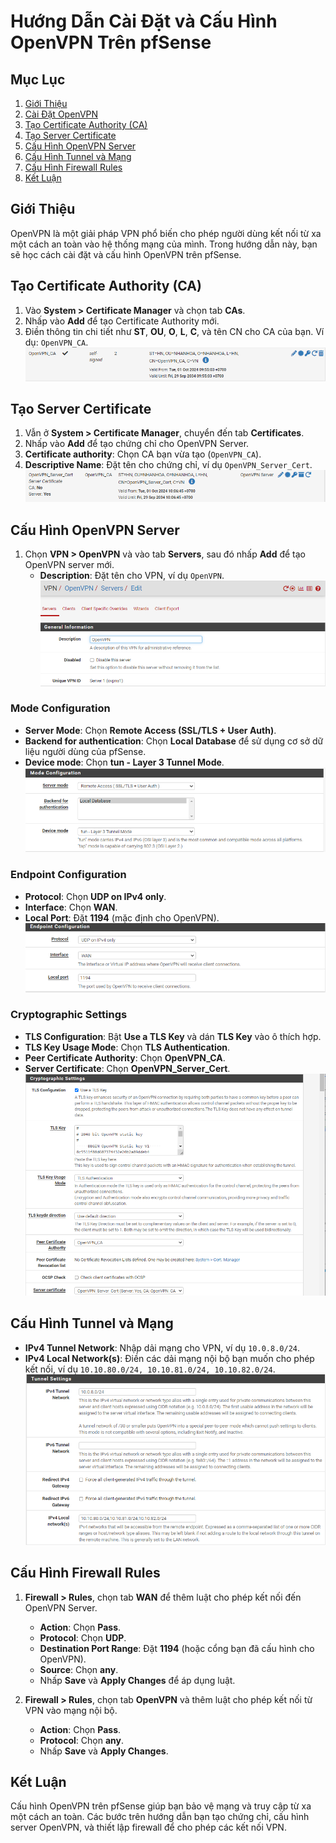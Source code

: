 # Hướng Dẫn Cài Đặt và Cấu Hình OpenVPN Trên pfSense

## Mục Lục
1. [Giới Thiệu](#giới-thiệu)
2. [Cài Đặt OpenVPN](#cài-đặt-openvpn)
3. [Tạo Certificate Authority (CA)](#tạo-certificate-authority-ca)
4. [Tạo Server Certificate](#tạo-server-certificate)
5. [Cấu Hình OpenVPN Server](#cấu-hình-openvpn-server)
6. [Cấu Hình Tunnel và Mạng](#cấu-hình-tunnel-và-mạng)
7. [Cấu Hình Firewall Rules](#cấu-hình-firewall-rules)
8. [Kết Luận](#kết-luận)

## Giới Thiệu
OpenVPN là một giải pháp VPN phổ biến cho phép người dùng kết nối từ xa một cách an toàn vào hệ thống mạng của mình. Trong hướng dẫn này, bạn sẽ học cách cài đặt và cấu hình OpenVPN trên pfSense.

## Tạo Certificate Authority (CA)
1. Vào **System > Certificate Manager** và chọn tab **CAs**.
2. Nhấp vào **Add** để tạo Certificate Authority mới.
3. Điền thông tin chi tiết như **ST**, **OU**, **O**, **L**, **C**, và tên CN cho CA của bạn. Ví dụ: `OpenVPN_CA`.
   ![Command Prompt](https://github.com/cuongnvvietis/NhanHoa/blob/main/Docs/Picture/Pfsense/1.png)

## Tạo Server Certificate
1. Vẫn ở **System > Certificate Manager**, chuyển đến tab **Certificates**.
2. Nhấp vào **Add** để tạo chứng chỉ cho OpenVPN Server.
3. **Certificate authority**: Chọn CA bạn vừa tạo (`OpenVPN_CA`).
4. **Descriptive Name**: Đặt tên cho chứng chỉ, ví dụ `OpenVPN_Server_Cert`.
   ![Command Prompt](https://github.com/cuongnvvietis/NhanHoa/blob/main/Docs/Picture/Pfsense/2.png)
   
## Cấu Hình OpenVPN Server
1. Chọn **VPN > OpenVPN** và vào tab **Servers**, sau đó nhấp **Add** để tạo OpenVPN server mới.
   - **Description**: Đặt tên cho VPN, ví dụ `OpenVPN`.
   ![Command Prompt](https://github.com/cuongnvvietis/NhanHoa/blob/main/Docs/Picture/Pfsense/3.png)

### Mode Configuration
- **Server Mode**: Chọn **Remote Access (SSL/TLS + User Auth)**.
- **Backend for authentication**: Chọn **Local Database** để sử dụng cơ sở dữ liệu người dùng của pfSense.
- **Device mode**: Chọn **tun - Layer 3 Tunnel Mode**.
  ![Command Prompt](https://github.com/cuongnvvietis/NhanHoa/blob/main/Docs/Picture/Pfsense/4.png)

### Endpoint Configuration
- **Protocol**: Chọn **UDP on IPv4 only**.
- **Interface**: Chọn **WAN**.
- **Local Port**: Đặt **1194** (mặc định cho OpenVPN).
  ![Command Prompt](https://github.com/cuongnvvietis/NhanHoa/blob/main/Docs/Picture/Pfsense/5.png)

### Cryptographic Settings
- **TLS Configuration**: Bật **Use a TLS Key** và dán **TLS Key** vào ô thích hợp.
- **TLS Key Usage Mode**: Chọn **TLS Authentication**.
- **Peer Certificate Authority**: Chọn **OpenVPN_CA**.
- **Server Certificate**: Chọn **OpenVPN_Server_Cert**.
  ![Command Prompt](https://github.com/cuongnvvietis/NhanHoa/blob/main/Docs/Picture/Pfsense/6.png)

## Cấu Hình Tunnel và Mạng
- **IPv4 Tunnel Network**: Nhập dải mạng cho VPN, ví dụ `10.0.8.0/24`.
- **IPv4 Local Network(s)**: Điền các dải mạng nội bộ bạn muốn cho phép kết nối, ví dụ `10.10.80.0/24, 10.10.81.0/24, 10.10.82.0/24`.
  ![Command Prompt](https://github.com/cuongnvvietis/NhanHoa/blob/main/Docs/Picture/Pfsense/7.png)

## Cấu Hình Firewall Rules
1. **Firewall > Rules**, chọn tab **WAN** để thêm luật cho phép kết nối đến OpenVPN Server.
   - **Action**: Chọn **Pass**.
   - **Protocol**: Chọn **UDP**.
   - **Destination Port Range**: Đặt **1194** (hoặc cổng bạn đã cấu hình cho OpenVPN).
   - **Source**: Chọn **any**.
   - Nhấp **Save** và **Apply Changes** để áp dụng luật.

2. **Firewall > Rules**, chọn tab **OpenVPN** và thêm luật cho phép kết nối từ VPN vào mạng nội bộ.
   - **Action**: Chọn **Pass**.
   - **Protocol**: Chọn **any**.
   - Nhấp **Save** và **Apply Changes**.

## Kết Luận
Cấu hình OpenVPN trên pfSense giúp bạn bảo vệ mạng và truy cập từ xa một cách an toàn. Các bước trên hướng dẫn bạn tạo chứng chỉ, cấu hình server OpenVPN, và thiết lập firewall để cho phép các kết nối VPN.
